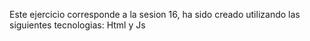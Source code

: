 Este ejercicio corresponde a la sesion 16, ha sido creado utilizando las siguientes tecnologias:
Html y Js